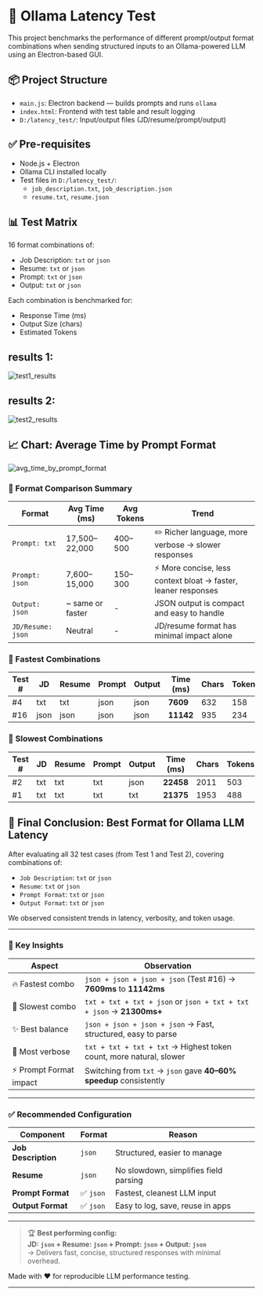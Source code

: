 # 🧪 Ollama Latency Test

This project benchmarks the performance of different prompt/output format combinations when sending structured inputs to an Ollama-powered LLM using an Electron-based GUI.

## 📦 Project Structure

- `main.js`: Electron backend — builds prompts and runs `ollama`
- `index.html`: Frontend with test table and result logging
- `D:/latency_test/`: Input/output files (JD/resume/prompt/output)

## ✅ Pre-requisites

- Node.js + Electron
- Ollama CLI installed locally
- Test files in `D:/latency_test/`:
  - `job_description.txt`, `job_description.json`
  - `resume.txt`, `resume.json`

## 📊 Test Matrix

16 format combinations of:
- Job Description: `txt` or `json`
- Resume: `txt` or `json`
- Prompt: `txt` or `json`
- Output: `txt` or `json`

Each combination is benchmarked for:
- Response Time (ms)
- Output Size (chars)
- Estimated Tokens
## results 1: 
![test1_results](https://github.com/user-attachments/assets/3528ee62-cb59-49b1-b939-b84cdb0e3b61)


## results 2:
![test2_results](https://github.com/user-attachments/assets/45234f63-67ba-46ea-94c9-c95ef5447979)

## 📈 Chart: Average Time by Prompt Format

![avg_time_by_prompt_format](https://github.com/user-attachments/assets/e880dcf0-b8bf-4bca-96a3-c48452eb642a)


### 🔎 Format Comparison Summary

| Format                | Avg Time (ms) | Avg Tokens | Trend                                                                 |
|----------------------|----------------|------------|-----------------------------------------------------------------------|
| `Prompt: txt`        | 17,500–22,000  | 400–500    | ✏️ Richer language, more verbose → slower responses                    |
| `Prompt: json`       | 7,600–15,000   | 150–300    | ⚡ More concise, less context bloat → faster, leaner responses         |
| `Output: json`       | ~ same or faster | -        | JSON output is compact and easy to handle                             |
| `JD/Resume: json`    | Neutral         | -          | JD/resume format has minimal impact alone                             |

### 🏁 Fastest Combinations

| Test # | JD   | Resume | Prompt | Output | Time (ms) | Chars | Tokens |
|--------|------|--------|--------|--------|-----------|--------|--------|
| #4     | txt  | txt    | json   | json   | **7609**  | 632    | 158    |
| #16    | json | json   | json   | json   | **11142** | 935    | 234    |

### 🐌 Slowest Combinations

| Test # | JD   | Resume | Prompt | Output | Time (ms) | Chars | Tokens |
|--------|------|--------|--------|--------|-----------|--------|--------|
| #2     | txt  | txt    | txt    | json   | **22458** | 2011   | 503    |
| #1     | txt  | txt    | txt    | txt    | **21375** | 1953   | 488    |





## 🏁 Final Conclusion: Best Format for Ollama LLM Latency

After evaluating all 32 test cases (from Test 1 and Test 2), covering combinations of:

- `Job Description`: `txt` or `json`
- `Resume`: `txt` or `json`
- `Prompt Format`: `txt` or `json`
- `Output Format`: `txt` or `json`

We observed consistent trends in latency, verbosity, and token usage.

---

### 🧠 Key Insights

| Aspect                 | Observation                                                                 |
|------------------------|-----------------------------------------------------------------------------|
| 🔥 Fastest combo        | `json + json + json + json` (Test #16) → **7609ms** to **11142ms**          |
| 🐢 Slowest combo        | `txt + txt + txt + json` or `json + txt + txt + json` → **21300ms+**        |
| ✨ Best balance         | `json + json + json + json` → Fast, structured, easy to parse               |
| 🧾 Most verbose         | `txt + txt + txt + txt` → Highest token count, more natural, slower         |
| ⚡ Prompt Format impact | Switching from `txt` → `json` gave **40–60% speedup** consistently          |

---


### ✅ Recommended Configuration

| Component          | Format     | Reason                                                           |
|-------------------|------------|------------------------------------------------------------------|
| **Job Description**| `json`     | Structured, easier to manage                                     |
| **Resume**         | `json`     | No slowdown, simplifies field parsing                           |
| **Prompt Format**  | ✅ `json`  | Fastest, cleanest LLM input                                      |
| **Output Format**  | ✅ `json`  | Easy to log, save, reuse in apps                                |

---

> 🏆 **Best performing config:**  
> **JD: `json` + Resume: `json` + Prompt: `json` + Output: `json`**  
> → Delivers fast, concise, structured responses with minimal overhead.



Made with ❤️ for reproducible LLM performance testing.



---
